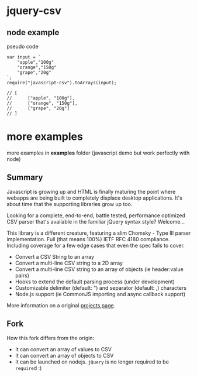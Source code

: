 # jquery-csv

## node example

pseudo code

	var input = `
		"apple","100g"
		"orange","150g"
		"grape","20g"
	`;
	require("javascript-csv").toArrays(input);

	// [
	//		["apple", "100g"],
	//		["orange", "150g"],
	//		["grape", "20g"]
	// ]


# more examples
more examples in **examples** folder (javascript demo but work perfectly with node) 

## Summary

Javascript is growing up and HTML is finally maturing the point where webapps are being built to completely displace desktop applications. It's about time that the supporting libraries grow up too.

Looking for a complete, end-to-end, battle tested, performance optimized CSV parser that's available in the familiar jQuery syntax style? Welcome...

This library is a different creature, featuring a slim Chomsky - Type III parser implementation. Full (that means 100%) IETF RFC 4180 compliance. Including coverage for a few edge cases that even the spec fails to cover.

* Convert a CSV String to an array
* Convert a multi-line CSV string to a 2D array
* Convert a multi-line CSV string to an array of objects (ie header:value pairs)
* Hooks to extend the default parsing process (under development)
* Customizable delimiter (default: ") and separator (default: ,) characters
* Node.js support (ie CommonJS importing and async callback support) 

More information on a original [projects page](http://code.google.com/p/jquery-csv/).

## Fork

How this fork differs from the origin:

* It can convert an array of values to CSV
* It can convert an array of objects to CSV
* It can be launched on nodejs. `jQuery` is no longer required to be `require`d :)

